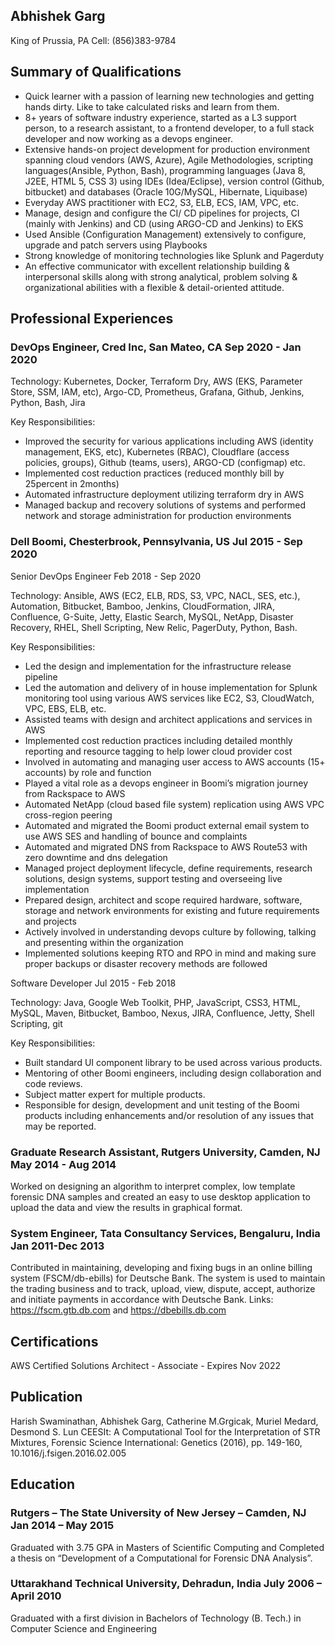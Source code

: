 ## Abhishek Garg			
King of Prussia, PA
Cell: (856)383-9784

## Summary of Qualifications

* Quick learner with a passion of learning new technologies and getting hands dirty. Like to take calculated risks and learn from them.
* 8+ years of software industry experience, started as a L3 support person, to a research assistant, to a frontend developer, to a full stack developer and now working as a devops engineer.
* Extensive hands-on project development for production environment spanning cloud vendors (AWS, Azure), Agile Methodologies, scripting languages(Ansible, Python, Bash), programming languages (Java 8, J2EE, HTML 5, CSS 3) using IDEs (Idea/Eclipse), version control (Github, bitbucket) and databases (Oracle 10G/MySQL, Hibernate, Liquibase)
* Everyday AWS practitioner with EC2, S3, ELB, ECS, IAM, VPC, etc.
* Manage, design and configure the CI/ CD pipelines for projects, CI (mainly with Jenkins) and CD (using ARGO-CD and Jenkins) to EKS
* Used Ansible (Configuration Management) extensively to configure, upgrade and patch servers using Playbooks
* Strong knowledge of monitoring technologies like Splunk and Pagerduty
* An effective communicator with excellent relationship building & interpersonal skills along with strong
analytical, problem solving & organizational abilities with a flexible & detail-oriented attitude.

## Professional Experiences

### DevOps Engineer, Cred Inc, San Mateo, CA							Sep 2020 - Jan 2020

Technology: Kubernetes, Docker, Terraform Dry, AWS (EKS, Parameter Store, SSM, IAM, etc), Argo-CD, Prometheus, Grafana, Github, Jenkins, Python, Bash, Jira

Key Responsibilities:
* Improved the security for various applications including AWS (identity management, EKS, etc), Kubernetes (RBAC), Cloudflare (access policies, groups), Github (teams, users), ARGO-CD (configmap) etc.
* Implemented cost reduction practices (reduced monthly bill by 25percent in 2months)
* Automated infrastructure deployment utilizing terraform dry in AWS
* Managed backup and recovery solutions of systems and performed network and storage administration for production environments

### Dell Boomi, Chesterbrook, Pennsylvania, US							Jul 2015 - Sep 2020

Senior DevOps Engineer									Feb 2018 - Sep 2020

Technology: 
Ansible, AWS (EC2, ELB, RDS, S3, VPC, NACL, SES, etc.), Automation, Bitbucket, Bamboo, Jenkins, CloudFormation, JIRA, Confluence, G-Suite, Jetty, Elastic Search, MySQL, NetApp, Disaster Recovery, RHEL, Shell Scripting, New Relic, PagerDuty, Python, Bash.

Key Responsibilities:
* Led the design and implementation for the infrastructure release pipeline
* Led the automation and delivery of in house implementation for Splunk monitoring tool using various AWS services like EC2, S3, CloudWatch, VPC, EBS, ELB, etc.
* Assisted teams with design and architect applications and services in AWS
* Implemented cost reduction practices including detailed monthly reporting and resource tagging to help lower cloud provider cost
* Involved in automating and managing user access to AWS accounts (15+ accounts) by role and function
* Played a vital role as a devops engineer in Boomi’s migration journey from Rackspace to AWS
* Automated NetApp (cloud based file system) replication using AWS VPC cross-region peering
* Automated and migrated the Boomi product external email system to use AWS SES and handling of bounce and complaints
* Automated and migrated DNS from Rackspace to AWS Route53 with zero downtime and dns delegation
* Managed project deployment lifecycle, define requirements, research solutions, design systems, support testing and overseeing live implementation
* Prepared design, architect and scope required hardware, software, storage and network environments for existing and future requirements and projects
* Actively involved in understanding devops culture by following, talking and presenting within the organization
* Implemented solutions keeping RTO and RPO in mind and making sure proper backups or disaster recovery methods are followed

Software Developer										Jul 2015 - Feb 2018

Technology: Java, Google Web Toolkit, PHP, JavaScript, CSS3, HTML, MySQL, Maven, Bitbucket, Bamboo, Nexus,   JIRA, Confluence, Jetty, Shell Scripting, git

Key Responsibilities:
* Built standard UI component library to be used across various products.
* Mentoring of other Boomi engineers, including design collaboration and code reviews.
* Subject matter expert for multiple products. 
* Responsible for design, development and unit testing of the Boomi products including enhancements and/or resolution of any issues that may be reported.

### Graduate Research Assistant, Rutgers University, Camden, NJ				May 2014 - Aug 2014

Worked on designing an algorithm to interpret complex, low template forensic DNA samples and created an easy to use desktop application to upload the data and view the results in graphical format.


### System Engineer, Tata Consultancy Services, Bengaluru, India				 Jan 2011-Dec 2013

Contributed in maintaining, developing and fixing bugs in an online billing system (FSCM/db-ebills) for Deutsche Bank. The system is used to maintain the trading business and to track, upload, view, dispute, accept, authorize and initiate payments in accordance with Deutsche Bank. 
Links: https://fscm.gtb.db.com and https://dbebills.db.com

## Certifications

AWS Certified Solutions Architect - Associate	-	Expires Nov 2022

## Publication

Harish Swaminathan, Abhishek Garg, Catherine M.Grgicak, Muriel Medard, Desmond S. Lun
CEESIt: A Computational Tool for the Interpretation of STR Mixtures, Forensic Science International: Genetics  (2016), pp. 149-160, 10.1016/j.fsigen.2016.02.005

## Education

### Rutgers – The State University of New Jersey – Camden, NJ					 Jan 2014 – May 2015

Graduated with 3.75 GPA in Masters of Scientific Computing and Completed a thesis on “Development of a Computational for Forensic DNA Analysis”.

### Uttarakhand Technical University, Dehradun, India					            July 2006 – April 2010

Graduated with a first division in Bachelors of Technology (B. Tech.) in Computer Science and Engineering

